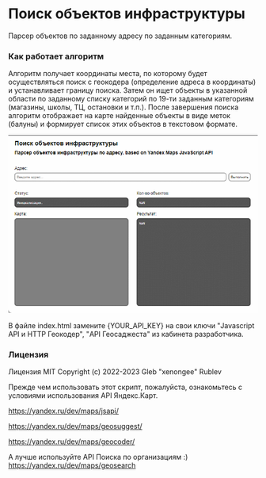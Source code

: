 # Поиск объектов инфраструктуры
Парсер объектов по заданному адресу по заданным категориям.

### Как работает алгоритм 
Алгоритм получает координаты места, по которому будет осуществляться поиск с геокодера (определение адреса в координаты) и устанавливает границу поиска. Затем он ищет объекты в указанной области по заданному списку категорий по 19-ти заданным категориям (магазины, школы, ТЦ, остановки и т.п.). После завершения поиска алгоритм отображает на карте найденные объекты в виде меток (балуны) и формирует список этих объектов в текстовом формате.

![](images/project-example.gif)

В файле index.html замените {YOUR_API_KEY} на свои ключи "Javascript API и HTTP Геокодер", "API Геосаджеста" из кабинета разработчика.

### Лицензия
Лицензия MIT Copyright (c) 2022-2023 Gleb "xenongee" Rublev 

Прежде чем использовать этот скрипт, пожалуйста, ознакомьтесь с условиями использования API Яндекс.Карт.

https://yandex.ru/dev/maps/jsapi/

https://yandex.ru/dev/maps/geosuggest/

https://yandex.ru/dev/maps/geocoder/

А лучше используйте API Поиска по организациям :)
https://yandex.ru/dev/maps/geosearch
